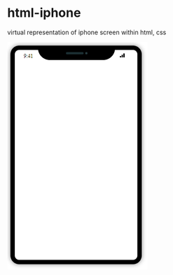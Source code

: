# html-iphone
virtual representation of iphone screen within html, css

![HTML representation](https://raw.githubusercontent.com/PredictabilityIsGood/html-iphone/main/example-iphone.PNG)
